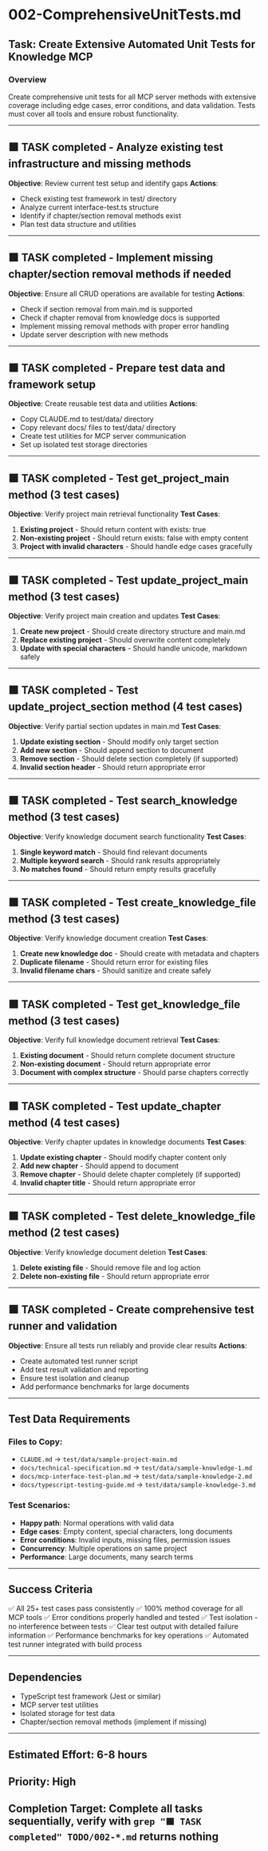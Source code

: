 # 002-ComprehensiveUnitTests.md

## Task: Create Extensive Automated Unit Tests for Knowledge MCP

### Overview

Create comprehensive unit tests for all MCP server methods with extensive coverage including edge cases, error conditions, and data validation. Tests must cover all tools and ensure robust functionality.

---

## 🟩 TASK completed - Analyze existing test infrastructure and missing methods

**Objective**: Review current test setup and identify gaps
**Actions**:

- Check existing test framework in test/ directory
- Analyze current interface-test.ts structure
- Identify if chapter/section removal methods exist
- Plan test data structure and utilities

---

## 🟩 TASK completed - Implement missing chapter/section removal methods if needed

**Objective**: Ensure all CRUD operations are available for testing
**Actions**:

- Check if section removal from main.md is supported
- Check if chapter removal from knowledge docs is supported
- Implement missing removal methods with proper error handling
- Update server description with new methods

---

## 🟩 TASK completed - Prepare test data and framework setup

**Objective**: Create reusable test data and utilities
**Actions**:

- Copy CLAUDE.md to test/data/ directory
- Copy relevant docs/ files to test/data/ directory
- Create test utilities for MCP server communication
- Set up isolated test storage directories

---

## 🟩 TASK completed - Test get_project_main method (3 test cases)

**Objective**: Verify project main retrieval functionality
**Test Cases**:

1. **Existing project** - Should return content with exists: true
2. **Non-existing project** - Should return exists: false with empty content
3. **Project with invalid characters** - Should handle edge cases gracefully

---

## 🟩 TASK completed - Test update_project_main method (3 test cases)

**Objective**: Verify project main creation and updates
**Test Cases**:

1. **Create new project** - Should create directory structure and main.md
2. **Replace existing project** - Should overwrite content completely
3. **Update with special characters** - Should handle unicode, markdown safely

---

## 🟩 TASK completed - Test update_project_section method (4 test cases)

**Objective**: Verify partial section updates in main.md
**Test Cases**:

1. **Update existing section** - Should modify only target section
2. **Add new section** - Should append section to document
3. **Remove section** - Should delete section completely (if supported)
4. **Invalid section header** - Should return appropriate error

---

## 🟩 TASK completed - Test search_knowledge method (3 test cases)

**Objective**: Verify knowledge document search functionality
**Test Cases**:

1. **Single keyword match** - Should find relevant documents
2. **Multiple keyword search** - Should rank results appropriately
3. **No matches found** - Should return empty results gracefully

---

## 🟩 TASK completed - Test create_knowledge_file method (3 test cases)

**Objective**: Verify knowledge document creation
**Test Cases**:

1. **Create new knowledge doc** - Should create with metadata and chapters
2. **Duplicate filename** - Should return error for existing files
3. **Invalid filename chars** - Should sanitize and create safely

---

## 🟩 TASK completed - Test get_knowledge_file method (3 test cases)

**Objective**: Verify full knowledge document retrieval
**Test Cases**:

1. **Existing document** - Should return complete document structure
2. **Non-existing document** - Should return appropriate error
3. **Document with complex structure** - Should parse chapters correctly

---

## 🟩 TASK completed - Test update_chapter method (4 test cases)

**Objective**: Verify chapter updates in knowledge documents
**Test Cases**:

1. **Update existing chapter** - Should modify chapter content only
2. **Add new chapter** - Should append to document
3. **Remove chapter** - Should delete chapter completely (if supported)
4. **Invalid chapter title** - Should return appropriate error

---

## 🟩 TASK completed - Test delete_knowledge_file method (2 test cases)

**Objective**: Verify knowledge document deletion
**Test Cases**:

1. **Delete existing file** - Should remove file and log action
2. **Delete non-existing file** - Should return appropriate error

---

## 🟩 TASK completed - Create comprehensive test runner and validation

**Objective**: Ensure all tests run reliably and provide clear results
**Actions**:

- Create automated test runner script
- Add test result validation and reporting
- Ensure test isolation and cleanup
- Add performance benchmarks for large documents

---

## Test Data Requirements

### Files to Copy:

- `CLAUDE.md` → `test/data/sample-project-main.md`
- `docs/technical-specification.md` → `test/data/sample-knowledge-1.md`
- `docs/mcp-interface-test-plan.md` → `test/data/sample-knowledge-2.md`
- `docs/typescript-testing-guide.md` → `test/data/sample-knowledge-3.md`

### Test Scenarios:

- **Happy path**: Normal operations with valid data
- **Edge cases**: Empty content, special characters, long documents
- **Error conditions**: Invalid inputs, missing files, permission issues
- **Concurrency**: Multiple operations on same project
- **Performance**: Large documents, many search terms

---

## Success Criteria

✅ All 25+ test cases pass consistently
✅ 100% method coverage for all MCP tools
✅ Error conditions properly handled and tested
✅ Test isolation - no interference between tests
✅ Clear test output with detailed failure information
✅ Performance benchmarks for key operations
✅ Automated test runner integrated with build process

---

## Dependencies

- TypeScript test framework (Jest or similar)
- MCP server test utilities
- Isolated storage for test data
- Chapter/section removal methods (implement if missing)

---

## Estimated Effort: 6-8 hours

## Priority: High

## Completion Target: Complete all tasks sequentially, verify with `grep "🟩 TASK completed" TODO/002-*.md` returns nothing
